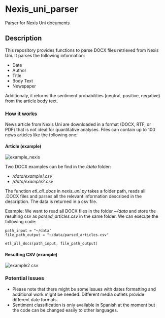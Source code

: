 # Nexis_uni_parser
Parser for Nexis Uni documents

## Description
This repository provides functions to parse DOCX files retrieved from Nexis Uni. It parses the following information:
- Date
- Author
- Title
- Body Text
- Newspaper

Additionaly, it returns the sentiment probabilities (neutral, positive, negative) from the article body text.

### How it works

News article from Nexis Uni are downloaded in a format (DOCX, RTF, or PDF) that is not ideal for quantitative analyses. Files can contain up to 100 news articles like the following one:

#### Article (example)
![example_nexis](https://user-images.githubusercontent.com/89941958/180215674-1fb58d44-fad9-42fb-b2b9-4dba76966756.jpg)

Two DOCX examples can be find in the */data* folder:
- */data/example1.csv*
- */data/example2.csv*

The function *etl_all_docs* in *nexis_uni.py* takes a folder path, reads all .DOCX files and parses all the relevant information described in the description. The data is returned in a csv file. 

Example:
We want to read all DOCX files in the folder *~/data* and  store the resulting csv as *parsed_articles.csv* in the same folder. We can execute the following code:
```
path_input = "~/data"
file_path_output = "~/data/parsed_articles.csv"

etl_all_docs(path_input, file_path_output)
```

#### Resulting CSV (example)
![example2 csv](https://user-images.githubusercontent.com/89941958/180220563-8b754ca4-6d10-46c6-80ee-4c418cc5153f.jpg)

### Potential Issues 
- Please note that there might be some issues with dates formatting and additional work might be needed. Different media outlets provide different date formats.
- Sentiment classification is only available in Spanish at the moment but the code can be changed easily to other languages.



